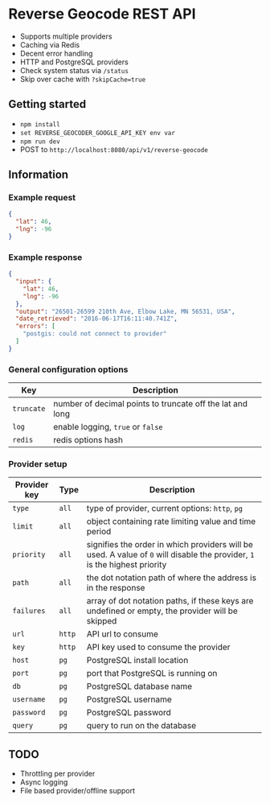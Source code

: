 # Reverse Geocode REST API

* Supports multiple providers
* Caching via Redis
* Decent error handling
* HTTP and PostgreSQL providers
* Check system status via `/status`
* Skip over cache with `?skipCache=true`

## Getting started

* `npm install`
* `set REVERSE_GEOCODER_GOOGLE_API_KEY env var`
* `npm run dev`
* POST to `http://localhost:8080/api/v1/reverse-geocode`


## Information

### Example request

```json
{
  "lat": 46,
  "lng": -96
}
```

### Example response

```json
{
  "input": {
    "lat": 46,
    "lng": -96
  },
  "output": "26501-26599 210th Ave, Elbow Lake, MN 56531, USA",
  "date_retrieved": "2016-06-17T16:11:40.741Z",
  "errors": [
    "postgis: could not connect to provider"
  ]
}
```

### General configuration options

|Key|Description|
|---|-----------|
|`truncate`|number of decimal points to truncate off the lat and long|
|`log`|enable logging, `true` or `false`|
|`redis`|redis options hash|

### Provider setup

|Provider key|Type|Description|
|------------|----|-----------|
|`type`|`all`|type of provider, current options: `http`, `pg`|
|`limit`|`all`|object containing rate limiting value and time period|
|`priority`|`all`|signifies the order in which providers will be used. A value of `0` will disable the provider, `1` is the highest priority|
|`path`|`all`|the dot notation path of where the address is in the response|
|`failures`|`all`|array of dot notation paths, if these keys are undefined or empty, the provider will be skipped|
|`url`|`http`|API url to consume|
|`key`|`http`|API key used to consume the provider|
|`host`|`pg`|PostgreSQL install location|
|`port`|`pg`|port that PostgreSQL is running on|
|`db`|`pg`|PostgreSQL database name|
|`username`|`pg`|PostgreSQL username|
|`password`|`pg`|PostgreSQL password|
|`query`|`pg`|query to run on the database|

## TODO

* Throttling per provider
* Async logging
* File based provider/offline support
